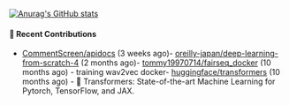 [![Anurag's GitHub stats](https://github-readme-stats.vercel.app/api?username=qqhann&count_private=true&show_icons=true&theme=tokyonight)](https://github.com/anuraghazra/github-readme-stats)






#### 🌱 Recent Contributions
- [CommentScreen/apidocs](https://github.com/CommentScreen/apidocs) (3 weeks ago)- [oreilly-japan/deep-learning-from-scratch-4](https://github.com/oreilly-japan/deep-learning-from-scratch-4) (2 months ago)- [tommy19970714/fairseq_docker](https://github.com/tommy19970714/fairseq_docker) (10 months ago) - training wav2vec docker- [huggingface/transformers](https://github.com/huggingface/transformers) (10 months ago) - 🤗 Transformers: State-of-the-art Machine Learning for Pytorch, TensorFlow, and JAX.
